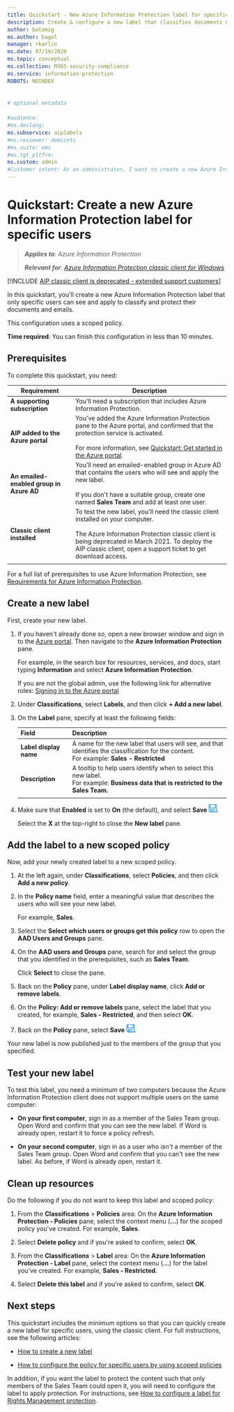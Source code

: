 ```yaml
---
title: Quickstart - New Azure Information Protection label for specific users - AIP
description: Create & configure a new label that classifies documents & emails for a subset of users by using a scoped policy.
author: batamig
ms.author: bagol
manager: rkarlin
ms.date: 07/19/2020
ms.topic: conceptual
ms.collection: M365-security-compliance
ms.service: information-protection
ROBOTS: NOINDEX


# optional metadata

#audience:
#ms.devlang:
ms.subservice: aiplabels
#ms.reviewer: demizets
#ms.suite: ems
#ms.tgt_pltfrm:
ms.custom: admin
#Customer intent: As an administrator, I want to create a new Azure Information Protection label for specific users only.
---
```


# Quickstart: Create a new Azure Information Protection label for specific users

>***Applies to**: Azure Information Protection*
>
> ***Relevant for**: [Azure Information Protection classic client for Windows](faqs.md#whats-the-difference-between-the-azure-information-protection-classic-and-unified-labeling-clients)*

[!INCLUDE [AIP classic client is deprecated - extended support customers](includes/classic-client-deprecation-extended-support.md)]

In this quickstart, you'll create a new Azure Information Protection label that only specific users can see and apply to classify and protect their documents and emails.

This configuration uses a scoped policy.

**Time required**: You can finish this configuration in less than 10 minutes.

## Prerequisites

To complete this quickstart, you need:

|Requirement  |Description  |
|---------|---------|
|**A supporting subscription**     |  You'll need a subscription that includes Azure Information Protection.       |
|**AIP added to the Azure portal**    |  You've added the Azure Information Protection pane to the Azure portal, and confirmed that the protection service is activated. </br></br>For more information, see [Quickstart: Get started in the Azure portal](quickstart-viewpolicy.md).       |
|**An emailed-enabled group in Azure AD**     | You'll need an emailed-enabled group in Azure AD that contains the users who will see and apply the new label. </br></br>If you don't have a suitable group, create one named **Sales Team** and add at least one user. |
|**Classic client installed**    |   To test the new label, you'll need the classic client installed on your computer. </br></br>The Azure Information Protection classic client is being deprecated in March  2021. To deploy the AIP classic client, open a support ticket to get download access.  |
| | |

For a full list of prerequisites to use Azure Information Protection, see [Requirements for Azure Information Protection](requirements.md).

## Create a new label

First, create your new label.

1. If you haven't already done so, open a new browser window and sign in to the [Azure portal](https://portal.azure.com). Then navigate to the **Azure Information Protection** pane.

    For example, in the search box for resources, services, and docs, start typing **Information** and select **Azure Information Protection**.

    If you are not the global admin, use the following link for alternative roles: [Signing in to the Azure portal](configure-policy.md#signing-in-to-the-azure-portal)

1. Under **Classifications**, select **Labels**, and then click **+ Add a new label**.

1. On the **Label** pane, specify at least the following fields:

    |Field  |Description  |
    |---------|---------|
    |**Label display name**     |    A name for the new label that users will see, and that identifies the classification for the content. </br>For example: **Sales - Restricted**    |
    |**Description**     |   A tooltip to help users identify when to select this new label. </br> For example: **Business data that is restricted to the Sales Team.**     |
    | | | 

1. Make sure that **Enabled** is set to **On** (the default), and select  **Save** ![Save](media/qs-tutor/save-icon.png "Save").

    Select the **X** at the top-right to close the **New label** pane.

## Add the label to a new scoped policy

Now, add your newly created label to a new scoped policy.

1. At the left again, under **Classifications**, select **Policies**, and then click **Add a new policy**.

1. In the **Policy name** field, enter a meaningful value that describes the users who will see your new label.

    For example, **Sales**.

1. Select the **Select which users or groups get this policy** row to open the **AAD Users and Groups** pane.

1. On the **AAD users and Groups** pane, search for and select the group that you identified in the prerequisites, such as **Sales Team**.

    Click **Select** to close the pane.

1. Back on the **Policy** pane, under **Label display name**, click **Add or remove labels**.

1. On the **Policy: Add or remove labels** pane, select the label that you created, for example, **Sales - Restricted**, and then select **OK**.

1. Back on the **Policy** pane, select  **Save** ![Save](media/qs-tutor/save-icon.png "Save").

Your new label is now published just to the members of the group that you specified.

## Test your new label

To test this label, you need a minimum of two computers because the Azure Information Protection client does not support multiple users on the same computer:

- **On your first computer**, sign in as a member of the Sales Team group. Open Word and confirm that you can see the new label. If Word is already open, restart it to force a policy refresh.

- **On your second computer**, sign in as a user who *isn't* a member of the Sales Team group. Open Word and confirm that you can't see the new label. As before, if Word is already open, restart it.

## Clean up resources

Do the following if you do not want to keep this label and scoped policy:

1. From the **Classifications** > **Policies** area: On the **Azure Information Protection - Policies** pane, select the context menu (**...**) for the scoped policy you've created. For example, **Sales**.

1. Select **Delete policy** and if you're asked to confirm, select **OK**.

1. From the **Classifications** > **Label** area: On the **Azure Information Protection - Label** pane, select the context menu (**...**) for the label you've created.  For example, **Sales - Restricted**.

1. Select **Delete this label** and if you're asked to confirm, select **OK**.

## Next steps

This quickstart includes the minimum options so that you can quickly create a new label for specific users, using the classic client. For full instructions, see the following articles:

- [How to create a new label](configure-policy-new-label.md)

- [How to configure the policy for specific users by using scoped policies](configure-policy-scope.md)

In addition, if you want the label to protect the content such that only members of the Sales Team could open it, you will need to configure the label to apply protection. For instructions, see [How to configure a label for Rights Management protection](configure-policy-protection.md).
